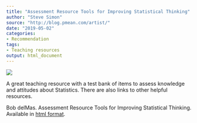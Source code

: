 ```yaml
---
title: "Assessment Resource Tools for Improving Statistical Thinking"
author: "Steve Simon"
source: "http://blog.pmean.com/artist/"
date: "2019-05-02"
categories:
- Recommendation
tags:
- Teaching resources
output: html_document
---
```


![](http://www.pmean.com/images/19/artist01.png)

<div class="notes">

A great teaching resource with a test bank of items to assess knowledge and attitudes about Statistics. There are also links to other helpful resources.

Bob delMas. Assessment Resource Tools for Improving Statistical Thinking. Available in [html format][del1].

[del1]: https://apps3.cehd.umn.edu/artist/index.html

</div>




